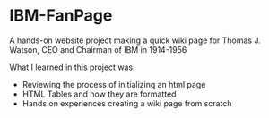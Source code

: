 # IBM-FanPage
A hands-on website project making a quick wiki page for Thomas J. Watson, CEO and Chairman of IBM in 1914-1956

What I learned in this project was:
- Reviewing the process of initializing an html page
- HTML Tables and how they are formatted
- Hands on experiences creating a wiki page from scratch

